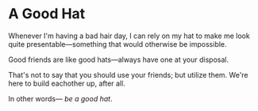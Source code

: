 # A Good Hat

Whenever I'm having a bad hair day, I can rely on my hat to make me look quite presentable—something that would otherwise be impossible. 

Good friends are like good hats—always have one at your disposal.

That's not to say that you should use your friends; but utilize them. We're here to build eachother up, after all. 

In other words— *be a good hat*.